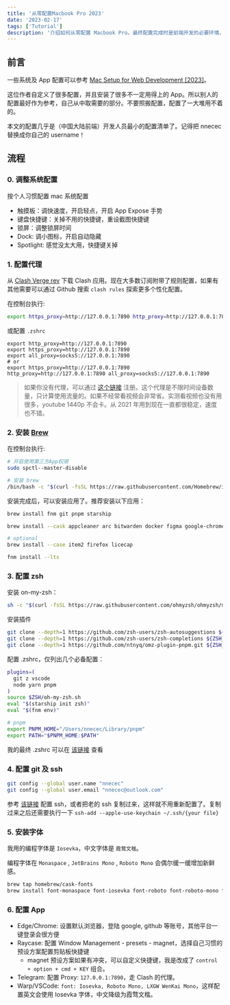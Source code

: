 ```yaml
---
title: '从零配置Macbook Pro 2023'
date: '2023-02-17'
tags: ['Tutorial']
description: '介绍如何从零配置 Macbook Pro。最终配置完成时是前端开发的必要环境，以及配好常用工具。'
---
```


## 前言

一些系统及 App 配置可以参考 [Mac Setup for Web Development [2023]](https://www.robinwieruch.de/mac-setup-web-development/)。

这位作者自定义了很多配置，并且安装了很多不一定用得上的 App。所以别人的配置最好作为参考，自己从中取需要的部分。不要照搬配置，配置了一大堆用不着的。

本文的配置几乎是（中国大陆前端）开发人员最小的配置清单了。记得把 nnecec 替换成你自己的 username！

## 流程

### 0. 调整系统配置

按个人习惯配置 mac 系统配置

- 触摸板：调快速度，开启轻点，开启 App Expose 手势
- 键盘快捷键：关掉不用的快捷键，重设截图快捷键
- 锁屏：调整锁屏时间
- Dock: 调小图标，开启自动隐藏
- Spotlight: 感觉没太大用，快捷键关掉

### 1. 配置代理

从 [Clash Verge rev](https://github.com/clash-verge-rev/clash-verge-rev) 下载 Clash 应用。现在大多数订阅附带了规则配置，如果有其他需要可以通过 Github 搜索 `clash rules` 探索更多个性化配置。

在控制台执行:

```bash
export https_proxy=http://127.0.0.1:7890 http_proxy=http://127.0.0.1:7890 all_proxy=socks5://127.0.0.1:7890
```

或配置 `.zshrc`

```shell
export http_proxy=http://127.0.0.1:7890
export https_proxy=http://127.0.0.1:7890
export all_proxy=socks5://127.0.0.1:7890
# or
export https_proxy=http://127.0.0.1:7890 http_proxy=http://127.0.0.1:7890 all_proxy=socks5://127.0.0.1:7890
```

> 如果你没有代理，可以通过 [这个链接](https://mojie.me/#/register?code=xzSjSYO6) 注册。这个代理是不限时间设备数量，只计算使用流量的。如果不经常看视频会非常省。实测看视频也没有用很多，youtube 1440p 不会卡。从 2021 年用到现在一直都很稳定，速度也不错。

### 2. 安装 [Brew](https://brew.sh/)

在控制台执行:

```bash
# 开启使用第三方App权限
sudo spctl--master-disable

# 安装 brew
/bin/bash -c "$(curl -fsSL https://raw.githubusercontent.com/Homebrew/install/HEAD/install.sh)"
```

安装完成后，可以安装应用了。推荐安装以下应用：

```bash
brew install fnm git pnpm starship

brew install --cask appcleaner arc bitwarden docker figma google-chrome iina microsoft-edge notion raycast telegram visual-studio-code warp wechat

# optional
brew install --case item2 firefox licecap

fnm install --lts
```

### 3. 配置 zsh

安装 on-my-zsh：

```bash
sh -c "$(curl -fsSL https://raw.githubusercontent.com/ohmyzsh/ohmyzsh/master/tools/install.sh)"
```

安装插件

```bash
git clone --depth=1 https://github.com/zsh-users/zsh-autosuggestions ${ZSH_CUSTOM:-~/.oh-my-zsh/custom}/plugins/zsh-autosuggestions
git clone --depth=1 https://github.com/zsh-users/zsh-completions ${ZSH_CUSTOM:-${ZSH:-~/.oh-my-zsh}/custom}/plugins/zsh-completions
git clone --depth=1 https://github.com/ntnyq/omz-plugin-pnpm.git ${ZSH_CUSTOM:-$HOME/.oh-my-zsh/custom}/plugins/pnpm
```

配置 .zshrc，仅列出几个必备配置：

```bash
plugins=(
  git z vscode
  node yarn pnpm
)
source $ZSH/oh-my-zsh.sh
eval "$(starship init zsh)"
eval "$(fnm env)"

# pnpm
export PNPM_HOME="/Users/nnecec/Library/pnpm"
export PATH="$PNPM_HOME:$PATH"
```

我的最终 .zshrc 可以在 [该链接](https://gist.github.com/nnecec/254eef8da4df74d5c577983accd82747) 查看

### 4. 配置 git 及 ssh

```bash
git config --global user.name "nnecec"
git config --global user.email "nnecec@outlook.com"
```

参考 [该链接](https://docs.github.com/en/authentication/connecting-to-github-with-ssh/generating-a-new-ssh-key-and-adding-it-to-the-ssh-agent) 配置 ssh，或者把老的 ssh 复制过来，这样就不用重新配置了。复制过来之后还需要执行一下 `ssh-add --apple-use-keychain ~/.ssh/{your file}`

### 5. 安装字体

我用的编程字体是 `Iosevka`，中文字体是 `霞鹜文楷`。

编程字体在 `Monaspace` , `JetBrains Mono` , `Roboto Mono` 会偶尔缓一缓增加新鲜感。

```bash
brew tap homebrew/cask-fonts
brew install font-monaspace font-iosevka font-roboto font-roboto-mono font-lxgw-wenkai font-jetbrains-mono
```

### 6. 配置 App

- Edge/Chrome: 设置默认浏览器，登陆 google, github 等账号，其他平台一键登录会很方便
- Raycase: 配置 Window Management - presets - magnet，选择自己习惯的预设方案配置剪贴板快捷键
  - magnet 预设方案如果有冲突，可以自定义快捷键，我是改成了 `control + option + cmd + KEY` 组合。
- Telegram: 配置 Proxy: `127.0.0.1:7890`，走 Clash 的代理。
- Warp/VSCode: `font: Iosevka, Roboto Mono, LXGW WenKai Mono`，这样配置英文会使用 Iosevka 字体，中文降级为霞骛文楷。
